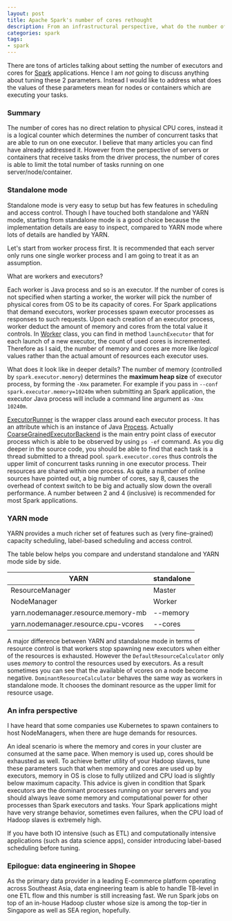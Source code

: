 ```yaml
---
layout: post
title: Apache Spark's number of cores rethought
description: From an infrastructural perspective, what do the number of executors and cores actually mean?
categories: spark
tags:
- spark
---
```


There are tons of articles talking about setting the number of executors and cores for [Spark](http://spark.apache.org/) applications.
Hence I am _not_ going to discuss anything about tuning these 2 parameters.
Instead I would like to address what does the values of these parameters mean
for nodes or containers which are executing your tasks.

### Summary

The number of cores has no direct relation to physical CPU cores,
instead it is a logical counter
which determines the number of concurrent
tasks that are able to run on one executor.
I believe that many articles you can find have already addressed it.
However from the perspective of servers or containers
that receive tasks from the driver process,
the number of cores is able to limit the total number of tasks running
on one server/node/container.

### Standalone mode

Standalone mode is very easy to setup but has few features in
scheduling and access control.
Though I have touched both standalone and YARN mode,
starting from standalone mode is a good choice
because the implementation details are easy to inspect, compared to YARN mode
where lots of details are handled by YARN.

Let's start from worker process first.
It is recommended that each server only runs one single worker process
and I am going to treat it as an assumption.

What are workers and executors?

Each worker is Java process and so is an executor.
If the number of cores is not specified when starting a worker,
the worker will pick the number of physical cores from OS
to be its capacity of cores.
For Spark applications that demand executors,
worker processes spawn executor processes as responses to such requests.
Upon each creation of an executor process,
worker deduct the amount of memory and cores from the total value
it controls.
In [Worker]()
class, you can find in method `launchExecutor` that
for each launch of a new executor, the count of used cores is incremented.
Therefore as I said,
the number of memory and cores are more like
_logical_ values rather than the actual amount of resources each executor uses.

What does it look like in deeper details?
The number of memory (controlled by `spark.executor.memory`)
determines the **maximum heap size** of executor process,
by forming the `-Xmx` parameter.
For example if you pass in `--conf spark.executor.memory=10240m`
when submitting an Spark application,
the executor Java process will include a command line argument as `-Xmx 10240m`.

[ExecutorRunner](https://github.com/apache/spark/blob/master/core/src/main/scala/org/apache/spark/deploy/worker/ExecutorRunner.scala)
is the wrapper class around each executor process.
It has an attribute which is an instance of Java
[Process](https://docs.oracle.com/javase/8/docs/api/java/lang/Process.html).
Actually [CoarseGrainedExecutorBackend](https://github.com/apache/spark/blob/master/core/src/main/scala/org/apache/spark/deploy/worker/Worker.scala)
is the main entry point class of executor process
which is able to be observed by using `ps -ef` command.
As you dig deeper in the source code,
you should be able to find that each task is a thread submitted
to a thread pool.
`spark.executor.cores` thus controls the upper limit of concurrent tasks
running in one executor process.
Their resources are shared within one process.
As quite a number of online sources have pointed out,
a big number of cores, say 8,
causes the overhead of context switch to be big and
actually slow down the overall performance.
A number between 2 and 4 (inclusive) is recommended for most Spark applications.

### YARN mode

YARN provides a much richer set of features such as
(very fine-grained) capacity scheduling, label-based scheduling and access control.

The table below helps you compare and understand standalone and YARN mode
side by side.

|  YARN | standalone |
|---------------------|--------|
| ResourceManager     | Master  |
| NodeManager         | Worker  |
| yarn.nodemanager.resource.memory-mb  | --memory |
| yarn.nodemanager.resource.cpu-vcores | --cores  |

A major difference between YARN and standalone mode in terms of resource control
is that workers stop spawning new executors
when either of the resources is exhausted.
However the `DefaultResourceCalculator` only uses _memory_ to control
the resources used by executors.
As a result sometimes you can see that the available of vcores on a node
become negative.
`DominantResourceCalculator` behaves the same way as workers in standalone mode.
It chooses the dominant resource as the upper limit for resource usage.


### An infra perspective

I have heard that some companies use Kubernetes to spawn containers to host NodeManagers,
when there are huge demands for resources.

An ideal scenario is where the memory and cores in your cluster
are consumed at the same pace.
When memory is used up,
cores should be exhausted as well.
To achieve better utility of your Hadoop slaves,
tune these parameters such that
when memory and cores are used up by executors,
memory in OS is close to fully utilized and CPU load is slightly below
maximum capacity.
This advice is given in condition that Spark executors are the dominant
processes running on your servers
and you should always leave some memory and computational power for
other processes than Spark executors and tasks.
Your Spark applications might have very strange behavior,
sometimes even failures,
when the CPU load of Hadoop slaves is extremely high.

If you have both IO intensive (such as ETL)
and computationally intensive applications (such as data science apps),
consider introducing label-based scheduling before tuning.

### Epilogue: data engineering in Shopee

As the primary data provider in a leading E-commerce platform operating across Southeast Asia,
data engineering team is able to handle TB-level in one ETL flow and
this number is still increasing fast.
We run Spark jobs on top of an in-house Hadoop cluster
whose size is among the top-tier in Singapore as well as SEA region, hopefully.
